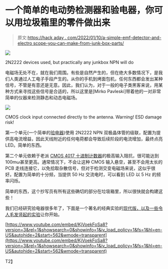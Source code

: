 # 一个简单的电动势检测器和验电器，你可以用垃圾箱里的零件做出来

> 原文:[https://hack aday . com/2022/01/10/a-simple-emf-detector-and-electro scope-you-can-make-from-junk-box-parts/](https://hackaday.com/2022/01/10/a-simple-emf-detector-and-electroscope-you-can-make-from-junk-box-parts/)

![](../Images/cf3d8302d1386360eaab6b80164bfeaf.png)

2N2222 devices used, but practically any junkbox NPN will do

电磁场无处不在，就在我们周围。有些是自然产生的，但在绝大多数情况下，是我们人类通过人工电子手段产生的。从你的手机到烤面包机，任何东西都会发出某种信号，不管是有意还是无意。因此，我们认为，对于一般的电子类黑客来说，用某种方式来寻找这些信号是合适的，所以这里是[Mirko Pavleski]带着他的一对非常简单的仪器来检测静态和动态电磁场。

![](../Images/7c663ee2b1af72e62cdc9d5db7ef2561.png)

CMOS clock input connected directly to the antenna. Warning! ESD damage risk!

第一个单元(一个简单的[验电器](https://en.wikipedia.org/wiki/Electroscope))使用 2N2222 NPN 双极晶体管的级联，配置为提供高电流增益，因此天线附近的任何电荷都会导致后续阶段的电流增加，最终点亮 LED。简单的东西。

第二个单元依赖于老派 [CMOS 4017 十进制计数器](https://www.ti.com/lit/ds/symlink/cd4017b.pdf)的极高输入阻抗，很可能达到 100mω甚至更高。通常情况下，不会让这种 CMOS 输入悬空，甚至不会用太长的 PCB 走线连接它，以免拾取杂散信号，但对于检测交变电磁场来说，这似乎很好。配置为简单的十分频，当提供 50 Hz 交流电时，可以看到 LED 以 5 Hz 的频率闪烁。

简单的东西，这个抄写员有所有这些确切的部分在垃圾箱里，所以很快就会构建这些！

我们已经研究验电器很多年了，下面是一个著名的经典实验的[现代版，以及一些](https://hackaday.com/2021/10/01/drone-replaces-kite-in-recreation-of-famous-atmospheric-electricity-experiment/)[令人毛发竖起的实验](https://hackaday.com/2018/06/13/hair-raising-tales-of-electrostatic-generators/)让你开始。

 [https://www.youtube.com/embed/KjVoekFoSa8?version=3&rel=1&showsearch=0&showinfo=1&iv_load_policy=1&fs=1&hl=en-US&autohide=2&start=562&wmode=transparent](https://www.youtube.com/embed/KjVoekFoSa8?version=3&rel=1&showsearch=0&showinfo=1&iv_load_policy=1&fs=1&hl=en-US&autohide=2&start=562&wmode=transparent)

T2】